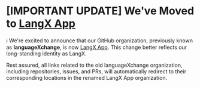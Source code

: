 # [IMPORTANT UPDATE] We've Moved to [LangX App](https://github.com/langxapp)

ℹ️ We're excited to announce that our GitHub organization, previously known as **languageXchange**, is now [LangX App](https://github.com/langxapp). This change better reflects our long-standing identity as LangX.

Rest assured, all links related to the old languageXchange organization, including repositories, issues, and PRs, will automatically redirect to their corresponding locations in the renamed LangX App organization.
